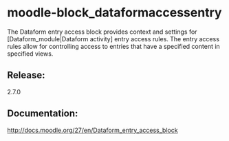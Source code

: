 moodle-block_dataformaccessentry
================================
The Dataform entry access block provides context and settings for [Dataform_module|Dataform activity] entry access rules. The entry access rules allow for controlling access to entries that have a specified content in specified views. 

Release:
------------
2.7.0

Documentation:
--------------
http://docs.moodle.org/27/en/Dataform_entry_access_block
